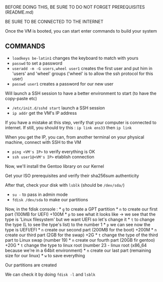 BEFORE DOING THIS, BE SURE TO DO NOT FORGET PREREQUISITES (README.md)

BE SURE TO BE CONNECTED TO THE INTERNET

Once the VM is booted, you can start enter commands to build your system

## COMMANDS 

* `loadkeys be-latin1` changes the keyboard to match with yours
* `passwd` to set a password
* `useradd -m -G users,wheel user1` creates the first user and put him in 'users' and 'wheel' groups ('wheel' is to allow the ssh protocol for this user)
* `passwd user1` creates a password for our new user

Will launch a SSH session to have a better environment to start (to have the copy-paste etc)
* `/etc/init.d/sshd start` launch a SSH session
* `ip addr` get the VM's IP address

If you have a mistake at this step, verify that your computer is connected to internet.
If still, you should try this : `ip link ens33` then `ip link`

When you get the IP, you can, from another terminal on your physical machine, connect with SSH to the VM

* `ping <VM's IP>` to verify everything is OK
* `ssh user1@<VM's IP>` etablish connection

Now, we'll install the Gentoo library on our Kernel

Get your ISO prerequisites and verify their sha256sum authenticity

After that, check your disk with `lsblk` (should be `/dev/sda/`)

* `su -` to pass in admin mode
* `fdisk /dev/sda` to make our partitions

Now, in the fdisk console :
    * `g` to create a GPT partition
    * `n` to create our first part (100MB for UEFI) +100M
    * `p` to see what it looks like -> we see that the type is 'Linux filesystem' but we want UEFI so let's change it
    * `t` to change the type (L to see the type's list) to the number 1
    * `p` we can see now the type is UEFI/EFI
    * `n` create our second part (200MB for the boot) +200M
    * `n` create our third part (2GB for the swap) +2G
    * `t` change the type of the third part to Linux swap (number 19)
    * `n` create our fourth part (20GB fir gentoo) +20G
    * `t` change the type to linux root (number 23 - linux root (x86_64 because we're in a 64bit environment)
    * `n` create our last part (remaining size for our linux)
    * `w` to save everything 

Our partitions are created

We can check it by doing `fdisk -l` and `lsblk`
